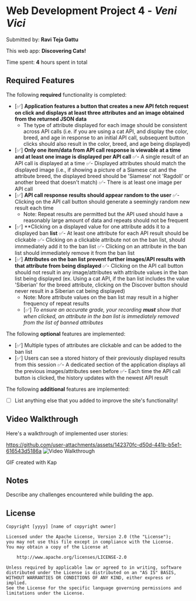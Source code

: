 # Web Development Project 4 - *Veni Vici*

Submitted by: **Ravi Teja Gattu**

This web app: **Discovering Cats!**

Time spent: **4** hours spent in total

## Required Features

The following **required** functionality is completed: 

- [✅] **Application features a button that creates a new API fetch request on click and displays at least three attributes and an image obtained from the returned JSON data**
  - The type of attribute displayed for each image should be consistent across API calls (i.e. if you are using a cat API, and display the color, breed, and age in response to an initial API call, subsequent button clicks should also result in the color, breed, and age being displayed)
- [✅] **Only one item/data from API call response is viewable at a time and at least one image is displayed per API call**
  ✅- A single result of an API call is displayed at a time 
  ✅- Displayed attributes should match the displayed image (i.e., if showing a picture of a Siamese cat and the attribute breed, the displayed breed should be 'Siamese' not 'Ragdoll' or another breed that doesn't match)
  ✅- There is at least one image per API call
- [✅] **API call response results should appear random to the user**
  ✅- Clicking on the API call button should generate a seemingly random new result each time
  - Note: Repeat results are permitted but the API used should have a reasonably large amount of data and repeats should not be frequent
- [✅] **Clicking on a displayed value for one attribute adds it to a displayed ban **list**
  ✅- At least one attribute for each API result should be clickable
  ✅- Clicking on a clickable attribute not on the ban list, should imnmediately add it to the ban list 
  ✅- Clicking on an attribute in the ban list should immediately remove it from the ban list 
- [✅] **Attributes on the ban list prevent further images/API results with that attribute from being displayed**
  ✅- Clicking on the API call button should not result in any image/attributes with attribute values in the ban list being displayed (ex. Using a cat API, if the ban list includes the value 'Siberian' for the breed attribute, clicking on the Discover button should never result in a Siberian cat being displayed)
  - Note: More attribute values on the ban list may result in a higher frequency of repeat results
  -  [✅] _To ensure an accurate grade, your recording **must** show that when clicked, an attribute in the ban list is immediately removed from the list of banned attributes_


The following **optional** features are implemented:

- [✅] Multiple types of attributes are clickable and can be added to the ban list
- [✅] Users can see a stored history of their previously displayed  results from this session
  ✅- A dedicated section of the application displays all the previous images/attributes seen before
  ✅- Each time the API call button is clicked, the history updates with the newest API result

The following **additional** features are implemented:

* [ ] List anything else that you added to improve the site's functionality!

## Video Walkthrough

Here's a walkthrough of implemented user stories:




https://github.com/user-attachments/assets/142370fc-d50d-441b-b5e1-616543d5186a
<img src='https://submissions.us-east-1.linodeobjects.com/web102/BFuf4BtO.gif' title='Video Walkthrough' width='' alt='Video Walkthrough' />


<!-- Replace this with whatever GIF tool you used! -->
GIF created with Kap 

## Notes

Describe any challenges encountered while building the app.

## License

    Copyright [yyyy] [name of copyright owner]

    Licensed under the Apache License, Version 2.0 (the "License");
    you may not use this file except in compliance with the License.
    You may obtain a copy of the License at

        http://www.apache.org/licenses/LICENSE-2.0

    Unless required by applicable law or agreed to in writing, software
    distributed under the License is distributed on an "AS IS" BASIS,
    WITHOUT WARRANTIES OR CONDITIONS OF ANY KIND, either express or implied.
    See the License for the specific language governing permissions and
    limitations under the License.
